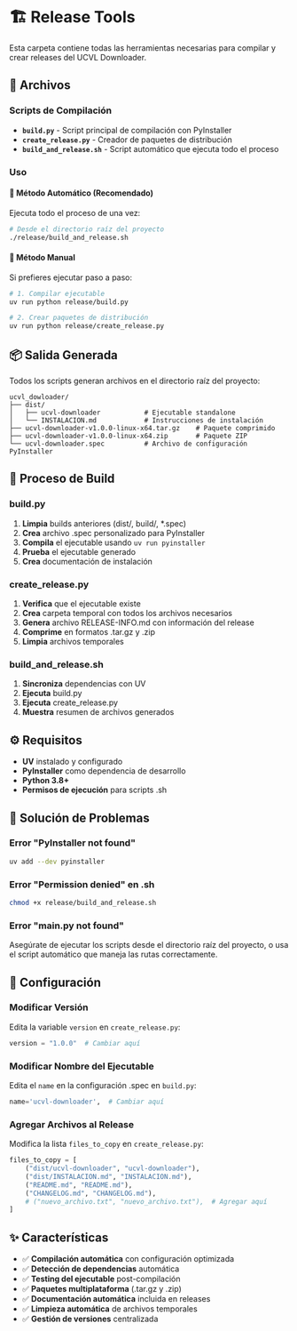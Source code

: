 # 🏗️ Release Tools

Esta carpeta contiene todas las herramientas necesarias para compilar y crear releases del UCVL Downloader.

## 📁 Archivos

### Scripts de Compilación

- **`build.py`** - Script principal de compilación con PyInstaller
- **`create_release.py`** - Creador de paquetes de distribución
- **`build_and_release.sh`** - Script automático que ejecuta todo el proceso

### Uso

#### 🚀 Método Automático (Recomendado)

Ejecuta todo el proceso de una vez:

```bash
# Desde el directorio raíz del proyecto
./release/build_and_release.sh
```

#### 🔧 Método Manual

Si prefieres ejecutar paso a paso:

```bash
# 1. Compilar ejecutable
uv run python release/build.py

# 2. Crear paquetes de distribución  
uv run python release/create_release.py
```

## 📦 Salida Generada

Todos los scripts generan archivos en el directorio raíz del proyecto:

```
ucvl_dowloader/
├── dist/
│   ├── ucvl-downloader           # Ejecutable standalone
│   └── INSTALACION.md            # Instrucciones de instalación
├── ucvl-downloader-v1.0.0-linux-x64.tar.gz    # Paquete comprimido
├── ucvl-downloader-v1.0.0-linux-x64.zip       # Paquete ZIP
└── ucvl-downloader.spec          # Archivo de configuración PyInstaller
```

## 🔄 Proceso de Build

### build.py

1. **Limpia** builds anteriores (dist/, build/, *.spec)
2. **Crea** archivo .spec personalizado para PyInstaller
3. **Compila** el ejecutable usando `uv run pyinstaller`
4. **Prueba** el ejecutable generado
5. **Crea** documentación de instalación

### create_release.py

1. **Verifica** que el ejecutable existe
2. **Crea** carpeta temporal con todos los archivos necesarios
3. **Genera** archivo RELEASE-INFO.md con información del release
4. **Comprime** en formatos .tar.gz y .zip
5. **Limpia** archivos temporales

### build_and_release.sh

1. **Sincroniza** dependencias con UV
2. **Ejecuta** build.py
3. **Ejecuta** create_release.py  
4. **Muestra** resumen de archivos generados

## ⚙️ Requisitos

- **UV** instalado y configurado
- **PyInstaller** como dependencia de desarrollo
- **Python 3.8+**
- **Permisos de ejecución** para scripts .sh

## 🐛 Solución de Problemas

### Error "PyInstaller not found"
```bash
uv add --dev pyinstaller
```

### Error "Permission denied" en .sh
```bash
chmod +x release/build_and_release.sh
```

### Error "main.py not found"
Asegúrate de ejecutar los scripts desde el directorio raíz del proyecto, o usa el script automático que maneja las rutas correctamente.

## 📏 Configuración

### Modificar Versión

Edita la variable `version` en `create_release.py`:
```python
version = "1.0.0"  # Cambiar aquí
```

### Modificar Nombre del Ejecutable

Edita el `name` en la configuración .spec en `build.py`:
```python
name='ucvl-downloader',  # Cambiar aquí
```

### Agregar Archivos al Release

Modifica la lista `files_to_copy` en `create_release.py`:
```python
files_to_copy = [
    ("dist/ucvl-downloader", "ucvl-downloader"),
    ("dist/INSTALACION.md", "INSTALACION.md"),
    ("README.md", "README.md"),
    ("CHANGELOG.md", "CHANGELOG.md"),
    # ("nuevo_archivo.txt", "nuevo_archivo.txt"),  # Agregar aquí
]
```

## ✨ Características

- ✅ **Compilación automática** con configuración optimizada
- ✅ **Detección de dependencias** automática
- ✅ **Testing del ejecutable** post-compilación
- ✅ **Paquetes multiplataforma** (.tar.gz y .zip)
- ✅ **Documentación automática** incluida en releases
- ✅ **Limpieza automática** de archivos temporales
- ✅ **Gestión de versiones** centralizada 